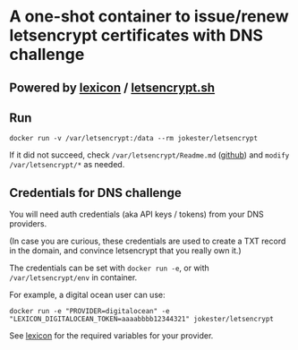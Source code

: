 # A one-shot container to issue/renew letsencrypt certificates with DNS challenge

## Powered by [lexicon](https://github.com/AnalogJ/lexicon) / [letsencrypt.sh](https://github.com/lukas2511/letsencrypt.sh)

## Run

```
docker run -v /var/letsencrypt:/data --rm jokester/letsencrypt
```

If it did not succeed,
check `/var/letsencrypt/Readme.md` ([github](https://github.com/jokester/Dockerfiles/blob/master/letsencrypt/data-seed/Readme.md))
and `modify /var/letsencrypt/*` as needed.

## Credentials for DNS challenge

You will need auth credentials (aka API keys / tokens) from your DNS providers.

(In case you are curious, these credentials are used to create a TXT record in the domain, and convince letsencrypt that you really own it.)

The credentials can be set with `docker run -e`, or with `/var/letsencrypt/env` in container.

For example, a digital ocean user can use:

```
docker run -e "PROVIDER=digitalocean" -e "LEXICON_DIGITALOCEAN_TOKEN=aaaabbbb12344321" jokester/letsencrypt
```

See [lexicon](https://github.com/AnalogJ/lexicon#environmental-variables) for the required variables for your provider.

